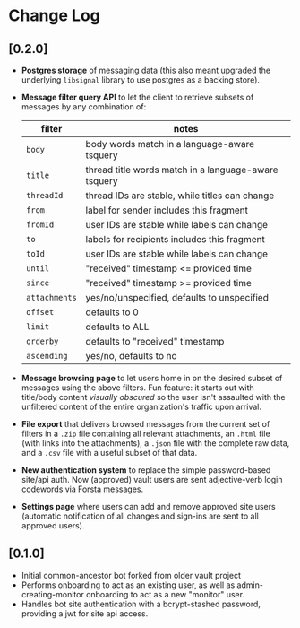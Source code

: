 # Change Log

## [0.2.0]
- **Postgres storage** of messaging data (this also meant upgraded the underlying 
  `libsignal` library to use postgres as a backing store).
- **Message filter query API** to let the client to retrieve subsets of messages 
  by any combination of: 

    filter | notes
    -------|--------
    `body` | body words match in a language-aware tsquery
    `title` | thread title words match in a language-aware tsquery
    `threadId` | thread IDs are stable, while titles can change
    `from` | label for sender includes this fragment
    `fromId` | user IDs are stable while labels can change
    `to` | labels for recipients includes this fragment
    `toId` | user IDs are stable while labels can change
    `until` | "received" timestamp <= provided time
    `since` | "received" timestamp >= provided time
    `attachments` | yes/no/unspecified, defaults to unspecified
    `offset` | defaults to 0
    `limit` | defaults to ALL
    `orderby` | defaults to "received" timestamp
    `ascending` | yes/no, defaults to no

- **Message browsing page** to let users home in on the desired subset of messages 
  using the above filters. Fun feature: it starts out with title/body content 
  *visually obscured* so the user isn't assaulted with the unfiltered content of
  the entire organization's traffic upon arrival.
- **File export** that delivers browsed messages from the current set of filters in
  a `.zip` file containing all relevant attachments, an `.html` file (with links 
  into the attachments), a `.json` file with the complete raw data, and a `.csv` 
  file with a useful subset of that data.
- **New authentication system** to replace the simple password-based site/api auth.
  Now (approved) vault users are sent adjective-verb login codewords via Forsta messages.
- **Settings page** where users can add and remove approved site users (automatic
  notification of all changes and sign-ins are sent to all approved users).

## [0.1.0]
- Initial common-ancestor bot forked from older vault project
- Performs onboarding to act as an existing user, as well as admin-creating-monitor 
  onboarding to act as a new "monitor" user.
- Handles bot site authentication with a bcrypt-stashed password, providing a jwt 
  for site api access.
